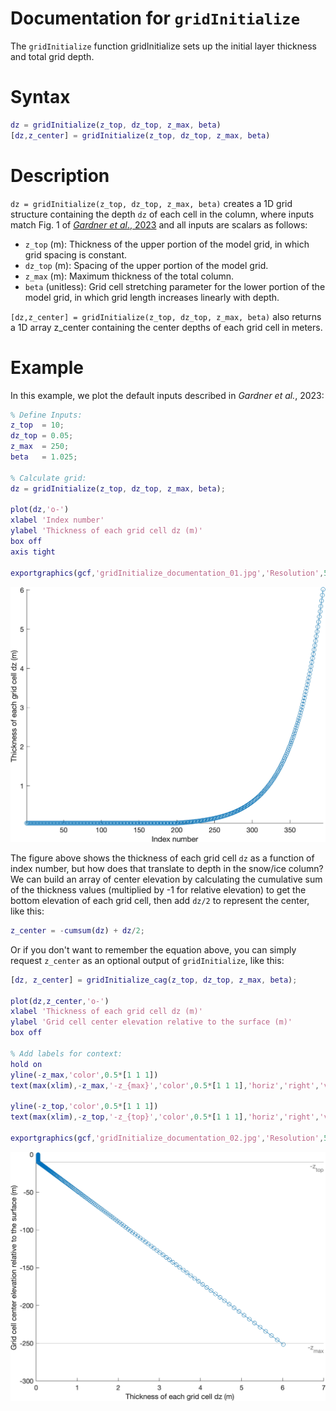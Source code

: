 # Documentation for `gridInitialize`
The `gridInitialize` function gridInitialize sets up the initial layer thickness and total grid depth. 

# Syntax 

```matlab
dz = gridInitialize(z_top, dz_top, z_max, beta)
[dz,z_center] = gridInitialize(z_top, dz_top, z_max, beta)
```

# Description 

`dz = gridInitialize(z_top, dz_top, z_max, beta)` creates a 1D grid structure containing the depth `dz` of each cell in the column, where inputs match Fig. 1 of [*Gardner et al*., 2023](https://doi.org/10.5194/gmd-16-2277-2023) and all inputs are scalars as follows: 

 * `z_top` (m): Thickness of the upper portion of the model grid, in which grid spacing is constant.
 * `dz_top` (m): Spacing of the upper portion of the model grid. 
 * `z_max` (m): Maximum thickness of the total column. 
 * `beta` (unitless): Grid cell stretching parameter for the lower portion of the model grid, in which grid length increases linearly with depth. 

`[dz,z_center] = gridInitialize(z_top, dz_top, z_max, beta)` also returns a 1D array z_center containing the center depths of each grid cell in meters.

# Example
In this example, we plot the default inputs described in *Gardner et al.*, 2023: 

```matlab
% Define Inputs: 
z_top  = 10; 
dz_top = 0.05; 
z_max  = 250; 
beta   = 1.025; 

% Calculate grid: 
dz = gridInitialize(z_top, dz_top, z_max, beta); 

plot(dz,'o-') 
xlabel 'Index number'
ylabel 'Thickness of each grid cell dz (m)' 
box off
axis tight

exportgraphics(gcf,'gridInitialize_documentation_01.jpg','Resolution',500)
```

![](figures/gridInitialize_documentation_01.jpg)

The figure above shows the thickness of each grid cell `dz` as a function of index number, but how does that translate to depth in the snow/ice column? We can build an array of center elevation by calculating the cumulative sum of the thickness values (multiplied by -1 for relative elevation) to get the bottom elevation of each grid cell, then add `dz/2` to represent the center, like this: 

```matlab
z_center = -cumsum(dz) + dz/2; 
```
Or if you don't want to remember the equation above, you can simply request `z_center` as an optional output of `gridInitialize`, like this: 

```matlab
[dz, z_center] = gridInitialize_cag(z_top, dz_top, z_max, beta); 

plot(dz,z_center,'o-')
xlabel 'Thickness of each grid cell dz (m)' 
ylabel 'Grid cell center elevation relative to the surface (m)' 
box off

% Add labels for context: 
hold on
yline(-z_max,'color',0.5*[1 1 1])
text(max(xlim),-z_max,'-z_{max}','color',0.5*[1 1 1],'horiz','right','vert','top')

yline(-z_top,'color',0.5*[1 1 1])
text(max(xlim),-z_top,'-z_{top}','color',0.5*[1 1 1],'horiz','right','vert','top')

exportgraphics(gcf,'gridInitialize_documentation_02.jpg','Resolution',500)
```

![](figures/gridInitialize_documentation_02.jpg)
